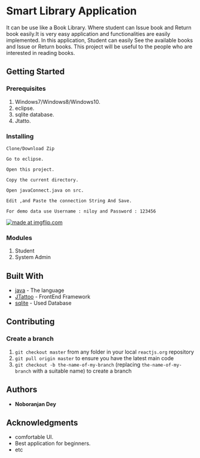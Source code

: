 # Smart Library Application
It can be use like a Book Library. Where student can Issue book and Return book easily.It is very easy application and functionalities are easily implemented. In this application, Student can easily See the available books and Issue or Return books. This project will be useful to the people who are interested in reading books.

## Getting Started

### Prerequisites

1. Windows7/Windows8/Windows10.
1. eclipse.
1. sqlite database.
1. Jtatto.

### Installing

```
Clone/Download Zip
```
```
Go to eclipse.
```
``` 
Open this project.
```
```
Copy the current directory.
```
```
Open javaConnect.java on src.
```
```
Edit ,and Paste the connection String And Save.
```
```
For demo data use Username : niloy and Password : 123456 
```

<a href="https://imgflip.com/gif/29t893"><img src="https://i.imgflip.com/2ab1au.gif" title="made at imgflip.com"/></a>


### Modules

1. Student
1. System Admin


## Built With

* [java](https://www.java.com/en/) - The language 
* [JTattoo](http://www.jtattoo.net/) - FrontEnd Framework
* [sqlite](https://www.sqlite.org/index.html) - Used Database

## Contributing

### Create a branch

1. `git checkout master` from any folder in your local `reactjs.org` repository
1. `git pull origin master` to ensure you have the latest main code
1. `git checkout -b the-name-of-my-branch` (replacing `the-name-of-my-branch` with a suitable name) to create a branch


## Authors

* **Noboranjan Dey** 


## Acknowledgments

* comfortable UI.
* Best application for beginners.
* etc
